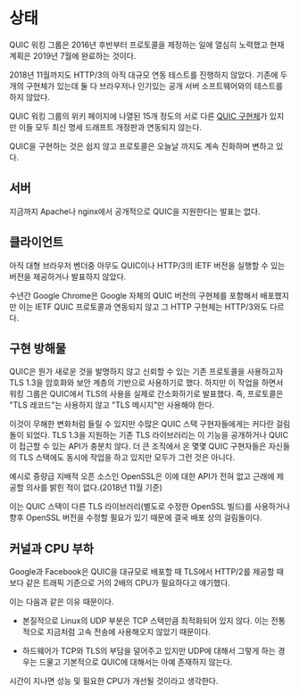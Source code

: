 <!--
# Status

The QUIC working group has worked fiercely since late 2016 on specifying the
protocols and the plan is now to have it done by July 2019.

As of November 2018, there still has not been any larger interoperability
tests with HTTP/3 - only with the existing two implementations and none of
them are done by a browser or a popular open server software.

There are fifteen or so different [QUIC implementations
listed](https://github.com/curl/curl/wiki/QUIC-implementation) in the QUIC
working groups' wiki pages, but far from all of them can interoperate on the
latest spec draft revisions.

Implementing QUIC is not easy and the protocol has kept moving and changing
even up to this date.
-->

# 상태

QUIC 워킹 그룹은 2016년 후반부터 프로토콜을 제정하는 일에 열심히 노력했고 현재 계획은 2019년 7월에 완료하는 것이다.

2018년 11월까지도 HTTP/3의 아직 대규모 연동 테스트를 진행하지 않았다. 기존에 두 개의 구현체가 있는데 둘 다 브라우저나 인기있는 공개 서버 소프트웨어와의 테스트를 하지 않았다.

QUIC 워킹 그룹의 위키 페이지에 나열된 15개 정도의 서로 다른 [QUIC 구현체](https://github.com/curl/curl/wiki/QUIC-implementation)가 있지만 이들 모두 최신 명세 드래프트 개정판과 연동되지 않는다.

QUIC을 구현하는 것은 쉽지 않고 프로토콜은 오늘날 까지도 계속 진화하며 변하고 있다.

<!--
## Servers

There have been no public statement in terms of support for QUIC from Apache
or nginx.

## Clients

None of the larger browser vendors have yet shipped any version, at any state,
that can run the IETF version of QUIC or HTTP/3.

Google Chrome has shipped with a working implementation of Google's own QUIC
version since many years, but that does not interoperate with the IETF
QUIC protocol and its HTTP implementation is different than HTTP/3.
-->

## 서버

지금까지 Apache나 nginx에서 공개적으로 QUIC을 지원한다는 발표는 없다.

## 클라이언트

아직 대형 브라우저 벤더중 아무도 QUIC이나 HTTP/3의 IETF 버전을 실행할 수 있는 버전을 제공하거나 발표하지 않았다.

수년간 Google Chrome은 Google 자체의 QUIC 버전의 구현체를 포함해서 배포했지만 이는 IETF QUIC 프로토콜과 연동되지 않고 그 HTTP 구현체는 HTTP/3와도 다르다.

<!--
## Implementation Obstacles

QUIC decided to use TLS 1.3 as the foundation for the crypto and security
layer to avoid inventing something new and instead lean on a trustworthy and
existing protocol. However, while doing this, the working group also decided
that to really streamline the use of TLS in QUIC, it should only use "TLS
messages" and not "TLS records" for the protocol.

This might sound like an innocuous change, but this has actually caused a
significant hurdle for many QUIC stack implementors. Existing TLS libraries
that support TLS 1.3 simply do not have APIs enough to expose this
functionality and allow QUIC to access it. While several QUIC implementors
come from larger organizations who work on their own TLS stack in parallel,
this is not true for everyone.

The dominant open source heavyweight OpenSSL for example, does not have any
API for this and has not expressed any desire to provide any such anytime soon
(as of November 2018).

This will eventually also lead to deployment obstacles since QUIC stacks will
need to either base themselves on other TLS libraries, use a separate patched
OpenSSL build or require an update to a future OpenSSL version.
-->

## 구현 방해물

QUIC은 뭔가 새로운 것을 발명하지 않고 신뢰할 수 있는 기존 프로토콜을 사용하고자 TLS 1.3을 암호화와
보안 계층의 기반으로 사용하기로 했다. 하지만 이 작업을 하면서 워킹 그룹은 QUIC에서 TLS의 사용을
실제로 간소화하기로 발표했다. 즉, 프로토콜은 "TLS 레코드"는 사용하지 않고
"TLS 메시지"만 사용해야 한다.

이것이 무해한 변화처럼 들릴 수 있지만 수많은 QUIC 스택 구현자들에게는 커다란 걸림돌이 되었다.
TLS 1.3을 지원하는 기존 TLS 라이브러리는 이 기능을 공개하거나 QUIC이 접근할 수 있는 API가 충분치 않다.
더 큰 조직에서 온 몇몇 QUIC 구현자들은 자신들의 TLS 스택에도 동시에 작업을 하고 있지만 모두가 그런 것은 아니다.

예시로 중량급 지배적 오픈 소스인 OpenSSL은 이에 대한 API가 전혀 없고 근래에 제공할 의사를
밝힌 적이 없다.(2018년 11월 기준)

이는 QUIC 스택이 다른 TLS 라이브러리(별도로 수정한 OpenSSL 빌드)를 사용하거나 향후 OpenSSL 버전을 수정할 
필요가 있기 때문에 결국 배포 상의 걸림돌이다.

<!--
## Kernels and CPU load

Both Google and Facebook have mentioned that their wide scale deployments of
QUIC require roughly twice the amount of CPU than the same traffic load does
when serving HTTP/2 over TLS.

Some explanations for this include

- the UDP parts in primarily Linux is not at all as optimized as the TCP stack
  is, since it has not traditionally been used for high speed transfers like
  this.

- TCP and TLS offloading to hardware exist, but that is much rarer for UDP and
  basically non-existing for QUIC.

There are reasons to believe that performance and CPU requirements will
improve over time.
-->

## 커널과 CPU 부하

Google과 Facebook은 QUIC을 대규모로 배포할 때 TLS에서 HTTP/2를 제공할 때보다
같은 트래픽 기준으로 거의 2배의 CPU가 필요하다고 얘기했다.

이는 다음과 같은 이유 때문이다.

- 본질적으로 Linux의 UDP 부분은 TCP 스택만큼 최적화되어 있지 않다. 이는 전통적으로 지금처럼
  고속 전송에 사용해오지 않았기 때문이다.

- 하드웨어가 TCP와 TLS의 부담을 덜어주고 있지만 UDP에 대해서 그렇게 하는 경우는 드물고
  기본적으로 QUIC에 대해서는 아예 존재하지 않는다.

시간이 지나면 성능 및 필요한 CPU가 개선될 것이라고 생각한다.
